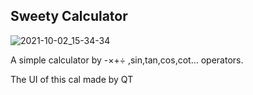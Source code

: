 ## Sweety Calculator
![2021-10-02_15-34-34](https://user-images.githubusercontent.com/88204357/135715395-1b1f710e-ecd9-4a64-b8c2-2888cfabf3a7.jpg)

A simple calculator by -×+÷ ,sin,tan,cos,cot... operators.

The UI of this cal made by QT
